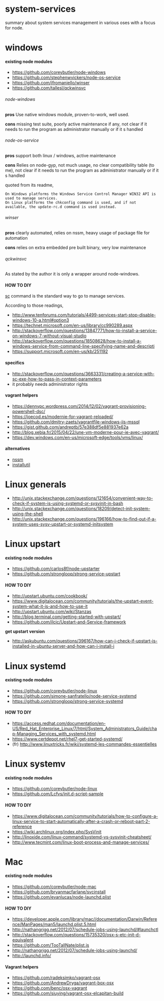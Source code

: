 # system-services
summary about system services management in various oses with a focus for node.

# windows

#### existing node modules
- https://github.com/coreybutler/node-windows
- https://github.com/stephenwvickers/node-os-service
- https://github.com/jfromaniello/winser
- https://github.com/tallesl/qckwinsvc

###### node-windows

__pros__ Use native windows module, proven-to-work, well used.

__cons__ missing test suite, poorly active maintenance if any, not clear if it needs to run the program as administrator manually or if it s handled

###### node-os-service

__pros__ support both linux / windows, active maintenance

__cons__ Relies on node-gyp, not much usage, no clear compatibility table (to me), not clear if it needs to run the program as administrator manually or if it s handled

quoted from its readme,
```
On Windows platforms the Windows Service Control Manager WIN32 API is used to manage services.
On Linux platforms the chkconfig command is used, and if not available, the update-rc.d command is used instead.
```

###### winser

__pros__ clearly automated, relies on nssm, heavy usage of package file for automation

__cons__ relies on extra embedded pre built binary, very low maintenance

###### qckwinsvc

As stated by the author it is only a wrapper around node-windows.

#### HOW TO DIY

[sc](https://technet.microsoft.com/en-us/library/bb490995.aspx) command is the standard way to go to manage services.

According to those readings,
- http://www.tenforums.com/tutorials/4499-services-start-stop-disable-windows-10-a.html#option3
- https://technet.microsoft.com/en-us/library/cc990289.aspx
- http://stackoverflow.com/questions/13847771/how-to-install-a-service-on-windows-7-without-visual-studio
- http://stackoverflow.com/questions/18508628/how-to-install-a-windows-service-from-command-line-specifying-name-and-descripti
- https://support.microsoft.com/en-us/kb/251192

#### specifics

- http://stackoverflow.com/questions/3663331/creating-a-service-with-sc-exe-how-to-pass-in-context-parameters
- it probably needs administrator rights

#### vagrant helpers
- https://dennypc.wordpress.com/2014/12/02/vagrant-provisioning-powershell-dsc/
- https://joecod.es/modernie-for-vagrant-reloaded/
- https://github.com/dmitry-zaets/vagrantfile-windows-iis-mssql
- https://gist.github.com/andreptb/57e388df5e881937e62a
- http://blog.xebia.fr/2015/04/22/une-vm-moderne-pour-ie-avec-vagrant/
- https://dev.windows.com/en-us/microsoft-edge/tools/vms/linux/

#### alternatives

- [nssm](https://nssm.cc/)
- [installutil](https://msdn.microsoft.com/en-us/library/sd8zc8ha%28v=vs.110%29.aspx)

# Linux generals

- http://unix.stackexchange.com/questions/121654/convenient-way-to-check-if-system-is-using-systemd-or-sysvinit-in-bash
- http://unix.stackexchange.com/questions/18209/detect-init-system-using-the-shell
- http://unix.stackexchange.com/questions/196166/how-to-find-out-if-a-system-uses-sysv-upstart-or-systemd-initsystem

# Linux upstart

#### existing node modules
- https://github.com/carlos8f/node-upstarter
- https://github.com/strongloop/strong-service-upstart

#### HOW TO DIY
- http://upstart.ubuntu.com/cookbook/
- https://www.digitalocean.com/community/tutorials/the-upstart-event-system-what-it-is-and-how-to-use-it
- http://upstart.ubuntu.com/wiki/Stanzas
- http://blog.terminal.com/getting-started-with-upstart/
- https://github.com/ilcic/Upstart-and-Service-framework

__get upstart version__
- http://askubuntu.com/questions/396167/how-can-i-check-if-upstart-is-installed-in-ubuntu-server-and-how-can-i-install-i

# Linux systemd

#### existing node modules
- https://github.com/coreybutler/node-linux
- https://github.com/simone-sanfratello/node-service-systemd
- https://github.com/strongloop/strong-service-systemd

#### HOW TO DIY
- https://access.redhat.com/documentation/en-US/Red_Hat_Enterprise_Linux/7/html/System_Administrators_Guide/chap-Managing_Services_with_systemd.html
- https://www.certdepot.net/rhel7-get-started-systemd/
- (fr) http://www.linuxtricks.fr/wiki/systemd-les-commandes-essentielles

# Linux systemv

#### existing node modules
- https://github.com/coreybutler/node-linux
- https://github.com/Lcfvs/init.d-script-sample

#### HOW TO DIY
- https://www.digitalocean.com/community/tutorials/how-to-configure-a-linux-service-to-start-automatically-after-a-crash-or-reboot-part-2-reference
- https://wiki.archlinux.org/index.php/SysVinit
- http://linoxide.com/linux-command/systemd-vs-sysvinit-cheatsheet/
- http://www.tecmint.com/linux-boot-process-and-manage-services/

# Mac

#### existing node modules
- https://github.com/coreybutler/node-mac
- https://github.com/bryanmacfarlane/svcinstall
- https://github.com/evanlucas/node-launchd.plist

#### HOW TO DIY
- https://developer.apple.com/library/mac//documentation/Darwin/Reference/ManPages/man5/launchd.plist.5.html
- http://nathangrigg.net/2012/07/schedule-jobs-using-launchd/#launchctl
- http://stackoverflow.com/questions/15735320/osx-s-etc-init-d-equivalent
- https://github.com/TooTallNate/plist.js
- http://nathangrigg.net/2012/07/schedule-jobs-using-launchd/
- http://launchd.info/

#### Vagrant helpers
- https://github.com/radeksimko/vagrant-osx
- https://github.com/AndrewDryga/vagrant-box-osx
- https://github.com/benc/osx-vagrant
- https://github.com/siuying/vagrant-osx-elcapitan-build
